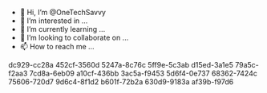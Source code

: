 - 👋 Hi, I’m @OneTechSavvy
- 👀 I’m interested in ...
- 🌱 I’m currently learning ...
- 💞️ I’m looking to collaborate on ...
- 📫 How to reach me ...

<!---
OneTechSavvy/OneTechSavvy is a ✨ special ✨ repository because its `README.md` (this file) appears on your GitHub profile.
You can click the Preview link to take a look at your changes.
--->

dc929-cc28a 
452cf-3560d 
5247a-8c76c 
5ff9e-5c3ab 
d15ed-3a1e5 
79a5c-f2aa3 
7cd8a-6eb09 
a10cf-436bb 
3ac5a-f9453 
5d6f4-0e737 
68362-7424c 
75606-720d7 
9d6c4-8f1d2 
b601f-72b2a 
630d9-9183a 
af39b-f97d6
